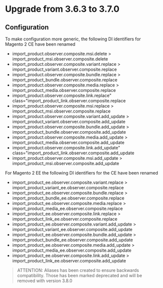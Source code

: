 # Upgrade from 3.6.3 to 3.7.0

## Configuration

To make configuration more generic, the following DI identifiers for Magento 2 CE have been renamed

* import_product.observer.composite.msi.delete > import_product_msi.observer.composite.delete
* import_product.observer.composite.variant.replace > import_product_variant.observer.composite.replace
* import_product.observer.composite.bundle.replace > import_product_bundle.observer.composite.replace
* import_product.observer.composite.media.replace > import_product_media.observer.composite.replace
* import_product.observer.composite.link.replace" class="import_product_link.observer.composite.replace
* import_product.observer.composite.msi.replace > import_product_msi.observer.composite.replace
* import_product.observer.composite.variant.add_update > import_product_variant.observer.composite.add_update
* import_product.observer.composite.bundle.add_update > import_product_bundle.observer.composite.add_update
* import_product.observer.composite.media.add_update > import_product_media.observer.composite.add_update
* import_product.observer.composite.link.add_update" class="import_product_link.observer.composite.add_update
* import_product.observer.composite.msi.add_update > import_product_msi.observer.composite.add_update

For Magento 2 EE the following DI identifiers for the CE have been renamed

* import_product_ee.observer.composite.variant.replace > import_product_variant_ee.observer.composite.replace
* import_product_ee.observer.composite.bundle.replace > import_product_bundle_ee.observer.composite.replace
* import_product_ee.observer.composite.media.replace > import_product_media_ee.observer.composite.replace
* import_product_ee.observer.composite.link.replace > import_product_link_ee.observer.composite.replace
* import_product_ee.observer.composite.variant.add_update > import_product_variant_ee.observer.composite.add_update
* import_product_ee.observer.composite.bundle.add_update > import_product_bundle_ee.observer.composite.add_update
* import_product_ee.observer.composite.media.add_update > import_product_media_ee.observer.composite.add_update
* import_product_ee.observer.composite.link.add_update > import_product_link_ee.observer.composite.add_update

> ATTENTION: Aliases has been created to ensure backwards compatibility. Those has been marked deprecated and will be removed with version 3.8.0